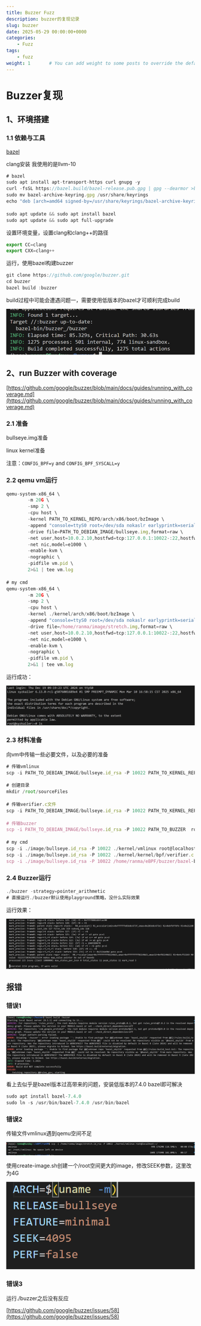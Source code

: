 ```yaml
---
title: Buzzer Fuzz
description: buzzer的复现记录
slug: buzzer
date: 2025-05-29 00:00:00+0000
categories:
    - Fuzz
tags:
    - fuzz
weight: 1       # You can add weight to some posts to override the default sorting (date descending)
---
```



# Buzzer复现

## 1、环境搭建

### 1.1 依赖与工具

[bazel](https://bazel.build/install/ubuntu?hl=zh-cn)

clang安装 我使用的是llvm-10

```jsx
# bazel
sudo apt install apt-transport-https curl gnupg -y
curl -fsSL https://bazel.build/bazel-release.pub.gpg | gpg --dearmor >bazel-archive-keyring.gpg
sudo mv bazel-archive-keyring.gpg /usr/share/keyrings
echo "deb [arch=amd64 signed-by=/usr/share/keyrings/bazel-archive-keyring.gpg] https://storage.googleapis.com/bazel-apt stable jdk1.8" | sudo tee /etc/apt/sources.list.d/bazel.list

sudo apt update && sudo apt install bazel
sudo apt update && sudo apt full-upgrade
```

设置环境变量，设置clang和clang++的路径

```jsx
export CC=clang
export CXX=clang++
```

运行，使用bazel构建buzzer

```jsx
git clone https://github.com/google/buzzer.git
cd buzzer
bazel build :buzzer
```

build过程中可能会遭遇问题一，需要使用低版本的bazel才可顺利完成build

![image.png](image.png)

## 2、run Buzzer with coverage

[https://github.com/google/buzzer/blob/main/docs/guides/running_with_coverage.md](https://github.com/google/buzzer/blob/main/docs/guides/running_with_coverage.md)

### 2.1 准备

bullseye.img准备

linux kernel准备

注意：`CONFIG_BPF=y` and `CONFIG_BPF_SYSCALL=y`

### 2.2 qemu vm运行

```jsx
qemu-system-x86_64 \
        -m 20G \
        -smp 2 \
        -cpu host \
        -kernel PATH_TO_KERNEL_REPO/arch/x86/boot/bzImage \
        -append "console=ttyS0 root=/dev/sda nokaslr earlyprintk=serial net.ifnames=0" \
        -drive file=PATH_TO_DEBIAN_IMAGE/bullseye.img,format=raw \
        -net user,host=10.0.2.10,hostfwd=tcp:127.0.0.1:10022-:22,hostfwd=tcp:0.0.0.0:8080-:8080 \
        -net nic,model=e1000 \
        -enable-kvm \
        -nographic \
        -pidfile vm.pid \
        2>&1 | tee vm.log
        
# my cmd
qemu-system-x86_64 \
        -m 20G \
        -smp 2 \
        -cpu host \
        -kernel ./kernel/arch/x86/boot/bzImage \
        -append "console=ttyS0 root=/dev/sda nokaslr earlyprintk=serial net.ifnames=0" \
        -drive file=/home/ranma/image/stretch.img,format=raw \
        -net user,host=10.0.2.10,hostfwd=tcp:127.0.0.1:10022-:22,hostfwd=tcp:0.0.0.0:8080-:8080 \
        -net nic,model=e1000 \
        -enable-kvm \
        -nographic \
        -pidfile vm.pid \
        2>&1 | tee vm.log

```

运行成功：

![image1.png](image1.png)

### 2.3 材料准备

向vm中传输一些必要文件，以及必要的准备

```jsx
# 传输vmlinux
scp -i PATH_TO_DEBIAN_IMAGE/bullseye.id_rsa -P 10022 PATH_TO_KERNEL_REPO/vmlinux root@localhost:~/

# 创建目录
mkdir /root/sourceFiles

# 传输verifier.c文件
scp -i PATH_TO_DEBIAN_IMAGE/bullseye.id_rsa -P 10022 PATH_TO_KERNEL_REPO/kernel/bpf/verifier.c  root@localhost:~/sourceFiles

# 传输buzzer
scp -i PATH_TO_DEBIAN_IMAGE/bullseye.id_rsa -P 10022 PATH_TO_BUZZER  root@localhost:~/

# my cmd
scp -i ./image/bullseye.id_rsa -P 10022 ./kernel/vmlinux root@localhost:~/
scp -i ./image/bullseye.id_rsa -P 10022 ./kernel/kernel/bpf/verifier.c  root@localhost:~/sourceFiles
scp -i ./image/bullseye.id_rsa -P 10022 /home/ranma/eBPF/buzzer/bazel-bin/buzzer_/buzzer  root@localhost:~/

```

### 2.4 Buzzer运行

```jsx
./buzzer -strategy=pointer_arithmetic
# 直接运行./buzzer默认使用playground策略，没什么实际效果
```

运行效果：

![image2.png](image2.png)

## 报错

### 错误1

![image3.png](image3.png)

看上去似乎是bazel版本过高带来的问题，安装低版本的7.4.0 bazel即可解决

```jsx
sudo apt install bazel-7.4.0
sudo ln -s /usr/bin/bazel-7.4.0 /usr/bin/bazel
```

### 错误2

传输文件vmlinux遇到qemu空间不足

![image4.png](image4.png)

使用create-image.sh创建一个/root空间更大的image，修改SEEK参数，这里改为4G

![image5.png](image5.png)

### 错误3

运行./buzzer之后没有反应

[https://github.com/google/buzzer/issues/58](https://github.com/google/buzzer/issues/58)